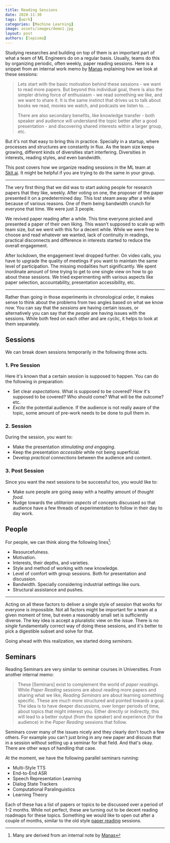 ```yaml
---
title: Reading Sessions
date: 2020-11-30
tags: [work]
categories: [Machine Learning]
image: assets/images/demo1.jpg
layout: post
authors: [lepisma]
---
```


Studying researches and building on top of them is an important part of what a
team of ML Engineers do on a regular basis. Usually, teams do this by organizing
periodic, often weekly, paper reading sessions. Here is a snippet from an
internal work memo by [Manas](https://github.com/janaab11/) explaining how we
look at these sessions:

> Lets start with the basic motivation behind these sessions - we want
> to read more papers. But beyond this individual goal, there is also
> the simpler driving force of enthusiasm - we read something we like,
> and we want to share it. It is the same instinct that drives us to
> talk about books we read, movies we watch, and podcasts we listen to.
> ...
>
> There are also secondary benefits, like knowledge transfer - both
> speaker and audience will understand the topic better after a good
> presentation - and discovering shared interests within a larger group,
> etc.

But it's not that easy to bring this in practice. Specially in a startup, where
processes and structures are constantly in flux. As the team size keeps growing,
different kinds of diversities start interfering. Diversities in interests,
reading styles, and even bandwidth.

This post covers how we organize reading sessions in the ML team at
[Skit.ai](https://skit.ai/). It might be helpful if you are trying
to do the same in your group.

------------------------------------------------------------------------

The very first thing that we did was to start asking people for research
papers that they like, weekly. After voting on one, the proposer of the
paper presented it on a predetermined day. This lost steam away after a
while because of various reasons. One of them being bandwidth crunch for
everyone that time. We were just 3 people.

We revived paper reading after a while. This time everyone picked and
presented a paper of their own liking. This wasn't supposed to scale up
with team size, but we went with this for a decent while. While we were
free to choose and read whatever we wanted, lack of continuity in
readings, practical disconnects and difference in interests started to
reduce the overall engagement.

After lockdown, the engagement level dropped further. On video calls,
you have to upgrade the quality of meetings if you want to maintain the
same level of participation. The missing modalities hurt significantly.
We spent inordinate amount of time trying to get to one single view on
how to go about these sessions. We tried experimenting with various
aspects like paper selection, accountability, presentation
accessibility, etc.

------------------------------------------------------------------------

Rather than going in those experiments in chronological order, it makes
sense to think about the problems from two angles based on what we know
now. You can say that the *sessions* are having certain issues, or
alternatively you can say that the *people* are having issues with the
sessions. While both feed on each other and are cyclic, it helps to look
at them separately.

## Sessions

We can break down sessions temporarily in the following three acts.

### 1. Pre Session

Here it's known that a certain session is supposed to happen. You can
do the following in preparation:

-   Set clear *expectations*. What is supposed to be covered? How it's
    supposed to be covered? Who should come? What will be the outcome?
    etc.
-   *Excite* the potential audience. If the audience is not really aware
    of the topic, some amount of pre-work needs to be done to pull them
    in.

### 2. Session

During the session, you want to:

-   Make the presentation *stimulating and engaging*.
-   Keep the presentation *accessible* while not being superficial.
-   Develop *practical connections* between the audience and content.

### 3. Post Session

Since you want the next sessions to be successful too, you would like
to:

-   Make sure people are going away with a healthy amount of *thought
    food*.
-   Nudge towards the *utilitarian aspects* of concepts discussed so that
    audience have a few threads of experimentation to follow in their day
    to day work.

## People

For people, we can think along the following lines[^1]:

-   Resourcefulness.
-   Motivation.
-   Interests, their depths, and varieties.
-   Style and method of working with new knowledge.
-   Level of comfort with group sessions. Both for presentation and
    discussion.
-   Bandwidth. Specially considering industrial settings like ours.
-   Structural assistance and pushes.

------------------------------------------------------------------------

Acting on all these factors to deliver a single style of session that
works for everyone is impossible. Not all factors might be important for
a team at a given moment of time, but even a reasonably small set is
sufficiently diverse. The key idea is accept a pluralistic view on the
issue. There is no *single* fundamentally correct way of doing these
sessions, and it's better to pick a digestible subset and solve for that.

Going ahead with this realization, we started doing *seminars*.

## Seminars

Reading Seminars are very similar to seminar courses in Universities.
From another internal memo:

> These \[Seminars\] exist to complement the world of *paper readings*.
> While *Paper Reading* sessions are about reading more papers and
> sharing what we like, *Reading Seminars* are about learning something
> specific. These are much more structured and pointed towards a goal.
> The idea is to have deeper discussions, over longer periods of time,
> about topics that might interest you. Either directly or indirectly,
> this will lead to a better output (from the speaker) and experience
> (for the audience) in the *Paper Reading* sessions that follow.

Seminars cover many of the issues nicely and they clearly don't touch
a few others. For example you can't just bring in any new paper and
discuss that in a session without setting up a seminar for that field.
And that's okay. There are other ways of handling that case.

At the moment, we have the following parallel seminars running:

-   Multi-Style TTS
-   End-to-End ASR
-   Speech Representation Learning
-   Dialog State Trackers
-   Computational Paralinguistics
-   Learning Theory

Each of these has a list of papers or topics to be discussed over a period of
1-2 months. While not perfect, these are turning out to be decent reading
roadmaps for these topics. Something we would like to open out after a couple of
months, similar to the old style
[paper reading](https://backyard.vernacular.ai/paper-reading/) sessions.

[^1]: Many are derived from an internal note by
    [Manas](https://github.com/janaab11/)
